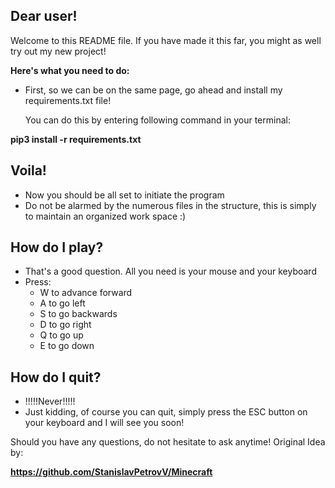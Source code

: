 **Dear user!**
-------------
Welcome to this README file. If you have made it this far, you might as well try out my new project!

**Here's what you need to do:**

+ First, so we can be on the same page, go ahead and install my requirements.txt file!

    You can do this by entering following command in your terminal:

**pip3 install -r requirements.txt**

Voila!
-

+ Now you should be all set to initiate the program
+ Do not be alarmed by the numerous files in the structure, this is simply to maintain an organized work space :)

How do I play?
- 

+ That's a good question. All you need is your mouse and your keyboard
+ Press:
  + W to advance forward
  + A to go left
  + S to go backwards
  + D to go right
  + Q to go up
  + E to go down

How do I quit?
-
+ !!!!!Never!!!!!
+ Just kidding, of course you can quit, simply press the ESC button on your keyboard and I will see you soon!

Should you have any questions, do not hesitate to ask anytime! Original Idea by:

**https://github.com/StanislavPetrovV/Minecraft**